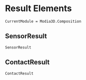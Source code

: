 # Result Elements

```@meta
CurrentModule = Modia3D.Composition
```

## SensorResult

```@docs
SensorResult
```

## ContactResult

```@docs
ContactResult
```
